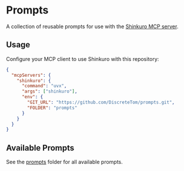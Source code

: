 # Prompts

A collection of reusable prompts for use with the [Shinkuro MCP server](https://github.com/DiscreteTom/shinkuro).

## Usage

Configure your MCP client to use Shinkuro with this repository:

```json
{
  "mcpServers": {
    "shinkuro": {
      "command": "uvx",
      "args": ["shinkuro"],
      "env": {
        "GIT_URL": "https://github.com/DiscreteTom/prompts.git",
        "FOLDER": "prompts"
      }
    }
  }
}
```

## Available Prompts

See the [prompts](./prompts) folder for all available prompts.
